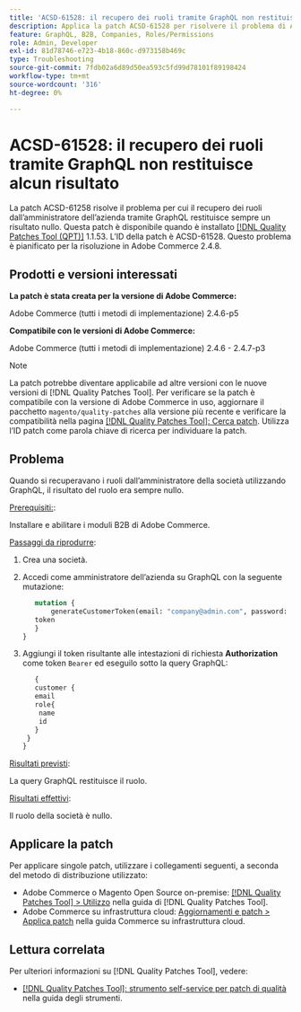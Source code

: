 ```yaml
---
title: 'ACSD-61528: il recupero dei ruoli tramite GraphQL non restituisce alcun risultato'
description: Applica la patch ACSD-61528 per risolvere il problema di Adobe Commerce per cui il recupero dei ruoli dall’amministratore dell’azienda tramite GraphQL restituisce sempre un risultato nullo.
feature: GraphQL, B2B, Companies, Roles/Permissions
role: Admin, Developer
exl-id: 81d78746-e723-4b18-860c-d973158b469c
type: Troubleshooting
source-git-commit: 7fdb02a6d89d50ea593c5fd99d78101f89198424
workflow-type: tm+mt
source-wordcount: '316'
ht-degree: 0%

---
```


# ACSD-61528: il recupero dei ruoli tramite GraphQL non restituisce alcun risultato

La patch ACSD-61258 risolve il problema per cui il recupero dei ruoli dall’amministratore dell’azienda tramite GraphQL restituisce sempre un risultato nullo. Questa patch è disponibile quando è installato [[!DNL Quality Patches Tool (QPT)]](/help/tools/quality-patches-tool/quality-patches-tool-to-self-serve-quality-patches.md) 1.1.53. L’ID della patch è ACSD-61528. Questo problema è pianificato per la risoluzione in Adobe Commerce 2.4.8.

## Prodotti e versioni interessati

**La patch è stata creata per la versione di Adobe Commerce:**

Adobe Commerce (tutti i metodi di implementazione) 2.4.6-p5

**Compatibile con le versioni di Adobe Commerce:**

Adobe Commerce (tutti i metodi di implementazione) 2.4.6 - 2.4.7-p3

>[!NOTE]
>
>La patch potrebbe diventare applicabile ad altre versioni con le nuove versioni di [!DNL Quality Patches Tool]. Per verificare se la patch è compatibile con la versione di Adobe Commerce in uso, aggiornare il pacchetto `magento/quality-patches` alla versione più recente e verificare la compatibilità nella pagina [[!DNL Quality Patches Tool]: Cerca patch](https://experienceleague.adobe.com/tools/commerce-quality-patches/index.html?lang=it). Utilizza l’ID patch come parola chiave di ricerca per individuare la patch.

## Problema

Quando si recuperavano i ruoli dall’amministratore della società utilizzando GraphQL, il risultato del ruolo era sempre nullo.

<u>Prerequisiti:</u>:

Installare e abilitare i moduli B2B di Adobe Commerce.

<u>Passaggi da riprodurre</u>:

1. Crea una società.
1. Accedi come amministratore dell’azienda su GraphQL con la seguente mutazione:

   ```GraphQL
      mutation {
          generateCustomerToken(email: "company@admin.com", password: "PASSWORD") {
      token
      }
   }
   ```

1. Aggiungi il token risultante alle intestazioni di richiesta **Authorization** come token `Bearer` ed eseguilo sotto la query GraphQL:

   ```GraphQL
      {
      customer {
      email
      role{
       name
       id
      }
    }
   }
   ```

<u>Risultati previsti</u>:

La query GraphQL restituisce il ruolo.

<u>Risultati effettivi</u>:

Il ruolo della società è nullo.

## Applicare la patch

Per applicare singole patch, utilizzare i collegamenti seguenti, a seconda del metodo di distribuzione utilizzato:

* Adobe Commerce o Magento Open Source on-premise: [[!DNL Quality Patches Tool] > Utilizzo](/help/tools/quality-patches-tool/usage.md) nella guida di [!DNL Quality Patches Tool].
* Adobe Commerce su infrastruttura cloud: [Aggiornamenti e patch > Applica patch](https://experienceleague.adobe.com/docs/commerce-cloud-service/user-guide/develop/upgrade/apply-patches.html?lang=it) nella guida Commerce su infrastruttura cloud.

## Lettura correlata

Per ulteriori informazioni su [!DNL Quality Patches Tool], vedere:

* [[!DNL Quality Patches Tool]: strumento self-service per patch di qualità](/help/tools/quality-patches-tool/quality-patches-tool-to-self-serve-quality-patches.md) nella guida degli strumenti.
